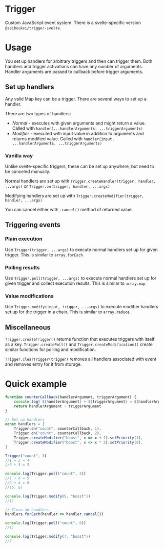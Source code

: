 # Trigger

Custom JavaScript event system. There is a svelte-specific version `@seihoukei/trigger-svelte`.

# Usage

You set up handlers for arbitrary triggers and then can trigger them. Both handlers and trigger activations can have any number of arguments. Handler arguments are passed to callback before trigger arguments.

## Set up handlers

Any valid Map key can be a trigger. There are several ways to set up a handler.

There are two types of handlers:

- *Normal* - executes with given arguments and might return a value. Called with `handler(...handlerArguments, ...triggerArguments)`
- *Modifier* - executed with input value in addition to arguments and returns modified value. Called with `handler(input, ...handlerArguments, ...triggerArguments)`

### Vanilla way

Unlike svelte-specific triggers, these can be set up anywhere, but need to be canceled manually.

Normal handlers are set up with `Trigger.createHandler(trigger, handler, ...args)` or `Trigger.on(trigger, handler, ...args)`

Modifying handlers are set up with `Trigger.createModifier(trigger, handler, ...args)`

You can cancel either with `.cancel()` method of returned value.

## Triggering events

### Plain execution

Use `Trigger(trigger, ...args)` to execute normal handlers set up for given trigger. This is similar to `array.forEach`

### Polling results

Use `Trigger.poll(trigger, ...args)` to execute normal handlers set up for given trigger and collect execution results. This is similar to `array.map`

### Value modifications

Use `Trigger.modify(input, trigger, ...args)` to execute modifier handlers set up for the trigger in a chain. This is similar to `array.reduce`.

## Miscellaneous

`Trigger.createTrigger()` returns function that executes triggers with itself as a key. `Trigger.createPoll()` and `Trigger.createModification()` create similar functions for polling and modification.

`Trigger.clearTrigger(trigger)` removes all handlers associated with event and removes entry for it from storage.


# Quick example

```js
function counterCallback(handlerArgument, triggerArgument) {
    console.log(`${handlerArgument} + ${triggerArgument} = ${handlerArgument + triggerArgument}`)
    return handlerArgument + triggerArgument
}

// Set up handlers
const handlers = [
    Trigger.on("count", counterCallback, 1),
    Trigger.on("count", counterCallback, 2),
    Trigger.createModifier("boost", x => x + 1).setPriority(1),
    Trigger.createModifier("boost", x => x * 2).setPriority(0),
]

Trigger("count", 3)
//1 + 3 = 4
//2 + 3 = 5

console.log(Trigger.poll("count", 4))
//1 + 4 = 5
//2 + 4 = 6
//[5, 6]

console.log(Trigger.modify(5, "boost"))
//11

// Clean up handlers
handlers.forEach(handler => handler.cancel())

console.log(Trigger.poll("count", 6))
//[]

console.log(Trigger.modify(7, "boost"))
//7
```
